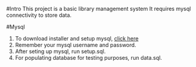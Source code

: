 #Intro
This project is a basic library management system
It requires mysql connectivity to store data.

#Mysql
1) To download installer and setup mysql, [click here](https://dev.mysql.com/downloads/installer/)
2) Remember your mysql username and password.
3) After seting up mysql, run setup.sql.
4) For populating database for testing purposes, run data.sql.

